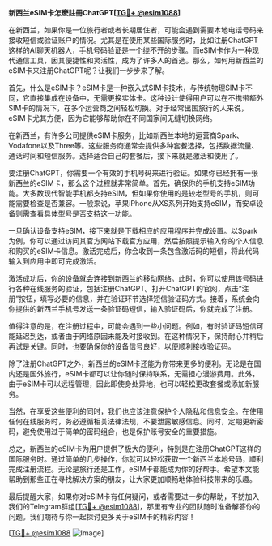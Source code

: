 **新西兰eSIM卡怎麽註冊ChatGPT[[TG💪+ @esim1088](https://t.me/s/esim1088)]**

在新西兰，如果你是一位旅行者或者长期居住者，可能会遇到需要本地电话号码来接收短信或验证账户的情况。尤其是在使用某些国际服务时，比如注册ChatGPT这样的AI聊天机器人，手机号码验证是一个绕不开的步骤。而eSIM卡作为一种现代通信工具，因其便捷性和灵活性，成为了许多人的首选。那么，如何用新西兰的eSIM卡来注册ChatGPT呢？让我们一步步来了解。

首先，什么是eSIM卡？eSIM卡是一种嵌入式SIM卡技术，与传统物理SIM卡不同，它直接集成在设备中，无需更换实体卡。这种设计使得用户可以在不携带额外SIM卡的情况下，在多个运营商之间轻松切换。对于经常出国旅行的人来说，eSIM卡尤其方便，因为它能够帮助你在不同国家间无缝切换网络。

在新西兰，有许多公司提供eSIM卡服务，比如新西兰本地的运营商Spark、Vodafone以及Three等。这些服务商通常会提供多种套餐选择，包括数据流量、通话时间和短信服务。选择适合自己的套餐后，接下来就是激活和使用了。

要注册ChatGPT，你需要一个有效的手机号码来进行验证。如果你已经拥有一张新西兰的eSIM卡，那么这个过程就非常简单。首先，确保你的手机支持eSIM功能。大多数现代智能手机都支持eSIM，但如果你使用的是较老型号的手机，则可能需要检查是否兼容。一般来说，苹果iPhone从XS系列开始支持eSIM，而安卓设备则需查看具体型号是否支持这一功能。

一旦确认设备支持eSIM，接下来就是下载相应的应用程序并完成设置。以Spark为例，你可以通过访问其官方网站下载官方应用，然后按照提示输入你的个人信息和购买的eSIM卡信息。激活完成后，你会收到一条包含激活码的短信，将此代码输入到应用中即可完成激活。

激活成功后，你的设备就会连接到新西兰的移动网络。此时，你可以使用该号码进行各种在线服务的验证，包括注册ChatGPT。打开ChatGPT的官网，点击“注册”按钮，填写必要的信息，并在验证环节选择短信验证码方式。接着，系统会向你提供的新西兰手机号发送一条验证码短信，输入验证码后，你就完成了注册。

值得注意的是，在注册过程中，可能会遇到一些小问题。例如，有时验证码短信可能延迟到达，或者由于网络原因未能及时接收到。在这种情况下，保持耐心并稍后再试是关键。同时，也要确保你的设备信号良好，以便顺利接收验证码。

除了注册ChatGPT之外，新西兰的eSIM卡还能为你带来更多的便利。无论是在国内还是国外旅行，eSIM卡都可以让你随时保持联系，无需担心漫游费用。此外，由于eSIM卡可以远程管理，因此即使身处异地，也可以轻松更改套餐或添加新服务。

当然，在享受这些便利的同时，我们也应该注意保护个人隐私和信息安全。在使用任何在线服务时，务必遵循相关法律法规，不要泄露敏感信息。同时，定期更新密码，避免使用过于简单的密码组合，也是保护账号安全的重要措施。

总之，新西兰的eSIM卡为用户提供了极大的便利，特别是在注册ChatGPT这样的国际服务时。通过简单的几步操作，你就可以轻松获取一个新西兰本地号码，顺利完成注册流程。无论是旅行还是工作，eSIM卡都能成为你的好帮手。希望本文能帮助到那些正在寻找解决方案的朋友，让大家更加顺畅地体验科技带来的乐趣。

最后提醒大家，如果你对eSIM卡有任何疑问，或者需要进一步的帮助，不妨加入我们的Telegram群组[[TG💪+ @esim1088](https://t.me/s/esim1088)]，那里有专业的团队随时准备解答你的问题。我们期待与你一起探讨更多关于eSIM卡的精彩内容！

[[TG💪+ @esim1088](https://t.me/s/esim1088) ![Image](https://i.postimg.cc/4NQfJmqS/Snipaste-2025-05-13-00-14-12.png)]